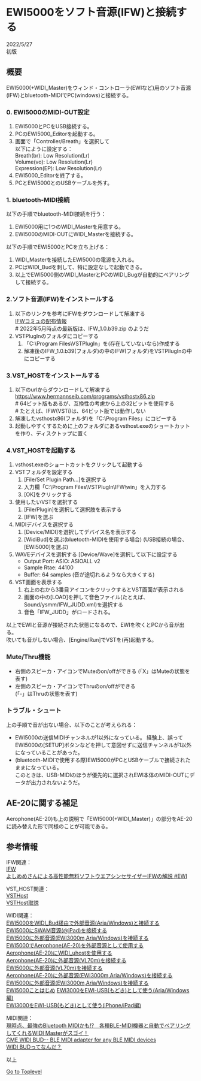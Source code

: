     
# EWI5000をソフト音源(IFW)と接続する   

2022/5/27     
初版    
  
## 概要    
EWI5000(+WIDI_Master)をウィンド・コントローラ(EWIなど)用のソフト音源(IFW)とbluetooth-MIDIでPC(windows)と接続する。

### 0. EWI5000のMIDI-OUT設定
1. EWI5000とPCをUSB接続する。
1. PCのEWI5000_Editorを起動する。
1. 画面で「Controller/Breath」を選択して  
以下にように設定する：  
Breath(br): Low Resolution(Lr)  
Volume(vo): Low Resolution(Lr)  
Expression(EP): Low Resolution(Lr)  
1. EWI5000_Editorを終了する。  
1. PCとEWI5000とのUSBケーブルを外す。  

### 1. bluetooth-MIDI接続
以下の手順でbluetooth-MIDI接続を行う：
1. EWI5000用に1つのWIDI_Masterを用意する。
1. EWI5000のMIDI-OUTにWIDI_Masterを接続する。

以下の手順でEWI5000とPCを立ち上げる：
1. WIDI_Masterを接続したEWI5000の電源を入れる。
1. PCはWIDI_Budを刺して、特に設定なしで起動できる。
1. 以上でEWI5000側のWIDI_MasterとPCのWIDI_Bugが自動的にペアリングして接続する。   

### 2.ソフト音源(IFW)をインストールする
1. 以下のリンクを参考にIFWをダウンロードして解凍する  
[IFWコミュの配布情報](https://mixi.jp/view_bbs.pl?comm_id=5620149&id=62193318)  
\# 2022年5月時点の最新版は、IFW_1.0.b39.zip のようだ  
1. VSTPlugInのフォルダにコピーする
    1. 「C:\Program Files\VSTPlugIn」を(存在していないなら)作成する
    1. 解凍後のIFW_1.0.b39(フォルダ)の中のIFW(フォルダ)をVSTPllugInの中にコピーする

### 3.VST_HOSTをインストールする
1. 以下のurlからダウンロードして解凍する 
https://www.hermannseib.com/programs/vsthostx86.zip  
\# 64ビット版もあるが、互換性の考慮から上の32ビットを使用する  
\# たとえば、IFW(VSTi)は、64ビット版では動作しない  
1. 解凍したvsthostx86(フォルダ)を「C:\Program Files」にコピーする  
1. 起動しやすくするために上のフォルダにあるvsthost.exeのショートカットを作り、ディスクトップに置く  

### 4.VST_HOSTを起動する
1. vsthost.exeのショートカットをクリックして起動する
1. VSTフォルダを設定する
    1. \[File/Set Plugin Path...]を選択する
    1. 入力欄「C:\Program Files\VSTPlugIn\IFW\win」を入力する
    1. \[OK]をクリックする
1. 使用したいVSTを選択する
    1. \[File/Plugin]を選択して選択肢を表示する
    1. \[IFW]を選ぶ
1. MIDIデバイスを選択する
    1. \[Device/MIDI]を選択してデバイス名を表示する
    1. \[WidiBud]を選ぶ(bluetooth-MIDIを使用する場合)
    (USB接続の場合、\[EWI5000]を選ぶ)  
1. WAVEデバイスを選択する
    \[Device/Wave]を選択して以下に設定する  
    * Output Port: ASIO: ASIOALL v2  
    * Sample Rtae: 44100  
    * Buffer: 64 samples (音が途切れるようなら大きくする)
1. VST画面を表示する
    1. 右上の右から3番目アイコンをクリックするとVST画面が表示される
    1. 画面の中の[LOAD]を押して音色ファイル(たとえば、Sound/ysmm/IFW_JUDD.xml)を選択する 
    1. 音色「IFW_JUDD」がロードされる。  

以上でEWIと音源が接続された状態になるので、EWIを吹くとPCから音が出る。  
吹いても音がしない場合、\[Engine/Run]でVSTを(再)起動する。  

### Mute/Thru機能
* 右側のスピーカ・アイコンでMuteのon/offができる
 (「X」はMuteの状態を表す)
* 左側のスピーカ・アイコンでThruのon/offができる  
 (「-」はThruの状態を表す)

### トラブル・シュート
上の手順で音が出ない場合、以下のことが考えられる：
* EWI5000の送信MIDIチャンネルが1以外になっている。
経験上、誤ってEWI5000の\[SETUP]ボタンなどを押して意図せずに送信チャンネルが1以外になっていることがあった。
* (bluetooth-MIDIで使用する際)EWI5000がPCとUSBケーブルで接続されたままになっている。  
このときは、USB-MIDIのほうが優先的に選択されEWI本体のMIDI-OUTにデータが出力されないようだ。

## AE-20に関する補足
Aerophone(AE-20)も上の説明で「EWI5000(+WIDI_Master)」の部分をAE-20に読み替えた形で同様のことが可能である。

## 参考情報
IFW関連：  
[IFW](https://dic.nicovideo.jp/a/ifw)    
[よしめめさんによる高性能無料ソフトウエアシンセサイザーIFWの解説 #EWI](https://togetter.com/li/1256334)   

VST_HOST関連：  
[VSTHost](https://www.hermannseib.com/english/vsthost.htm)  
[VSTHost取説](https://www.hermannseib.com/documents/VSTHost.pdf)  

WIDI関連：  
[EWI5000をWIDI_Bud経由で外部音源(Aria/Windows)と接続する](https://xshigee.github.io/web0/md/EWI5000_WIDI_Bud.html)  
[EWI5000にSWAM音源(@iPad)を接続する](https://xshigee.github.io/web0/md/EWI5000_SWAM.html)  
[EWI5000に外部音源(EWI3000m,Aria/Windows)を接続する](EWI5000_EWI-Aria.md)    
[EWI5000でAerophone(AE-20)を外部音源として使用する](EWI5000_ExtAE-20.md)    
[Aerophone(AE-20)にWIDI_uhostを使用する](AE-20_WIDI_uhost.md)    
[Aerophone(AE-20)に外部音源(VL70m)を接続する](AE-20_VL70m.md)    
[EWI5000に外部音源(VL70m)を接続する](EWI5000_VL70m.md)    
[Aerophone(AE-20)に外部音源(EWI3000m,Aria/Windows)を接続する](AE-20-ExternalAria.md)    
[EWI5000に外部音源(EWI3000m,Aria/Windows)を接続する](EWI5000_EWI-Aria.md)    
[EWI5000ことはじめ](EWI5000_EWI-GetStarted.md) 
[EWI3000をEWI-USB(もどき)として使う(Aria/Windows編)](EWI3000_EWI-Aria.md)   
[EWI3000をEWI-USB(もどき)として使う(iPhone/iPad編)](EWI3000_EWI-USB.md)   

MIDI関連：  
[現時点、最強のBluetooth MIDIかも!?　各種BLE-MIDI機器と自動でペアリングしてくれるWIDI Masterがスゴイ！](https://www.dtmstation.com/archives/32976.html)  
[CME WIDI BUD-- BLE MIDI adapter for any BLE MIDI devices](https://xkeyair.com/widi-bud/)  
[WIDI BUDってなんだ？](https://dirigent.jp/blog/widi-bud%E3%81%A3%E3%81%A6%E3%81%AA%E3%82%93%E3%81%A0)  


以上  

[Go to Toplevel](https://xshigee.github.io/web0/)  

